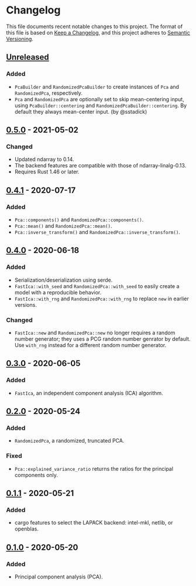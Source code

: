 # Changelog

This file documents recent notable changes to this project. The format of this
file is based on [Keep a Changelog](https://keepachangelog.com/en/1.0.0/), and
this project adheres to [Semantic
Versioning](https://semver.org/spec/v2.0.0.html).

## [Unreleased]

### Added

- `PcaBuilder` and `RandomizedPcaBuilder` to create instances of `Pca` and
  `RandomizedPca`, respectively.
- `Pca` and `RandomizedPca` are optionally set to skip mean-centering input,
  using `PcaBuilder::centering` and `RandomizedPcaBuilder::centering`. By
  default they always mean-center input. (by @sstadick)

## [0.5.0] - 2021-05-02

### Changed

- Updated ndarray to 0.14.
- The backend features are compatible with those of ndarray-linalg-0.13.
- Requires Rust 1.46 or later.

## [0.4.1] - 2020-07-17

### Added

- `Pca::components()` and `RandomizedPca::components()`.
- `Pca::mean()` and `RandomizedPca::mean()`.
- `Pca::inverse_transform()` and `RandomizedPca::inverse_transform()`.

## [0.4.0] - 2020-06-18

### Added

- Serialization/deserialization using serde.
- `FastIca::with_seed` and `RandomizedPca::with_seed` to easily create a model
  with a reproducible behavior.
- `FastIca::with_rng` and `RandomizedPca::with_rng` to replace `new` in earlier
  versions.

### Changed

- `FastIca::new` and `RandomizedPca::new` no longer requires a random number
  generator; they uses a PCG random number genrator by default. Use `with_rng`
  instead for a different random number generator.

## [0.3.0] - 2020-06-05

### Added

- `FastIca`, an independent component analysis (ICA) algorithm.

## [0.2.0] - 2020-05-24

### Added

- `RandomizedPca`, a randomized, truncated PCA.

### Fixed

- `Pca::explained_variance_ratio` returns the ratios for the principal
  components only.

## [0.1.1] - 2020-05-21

### Added

- cargo features to select the LAPACK backend: intel-mkl, netlib, or openblas.

## [0.1.0] - 2020-05-20

### Added

- Principal component analysis (PCA).

[Unreleased]: https://github.com/petabi/petal-decomposition/compare/0.5.0...main
[0.5.0]: https://github.com/petabi/petal-decomposition/compare/0.4.1...0.5.0
[0.4.1]: https://github.com/petabi/petal-decomposition/compare/0.4.0...0.4.1
[0.4.0]: https://github.com/petabi/petal-decomposition/compare/0.3.0...0.4.0
[0.3.0]: https://github.com/petabi/petal-decomposition/compare/0.2.0...0.3.0
[0.2.0]: https://github.com/petabi/petal-decomposition/compare/0.1.1...0.2.0
[0.1.1]: https://github.com/petabi/petal-decomposition/compare/0.1.0...0.1.1
[0.1.0]: https://github.com/petabi/petal-decomposition/tree/0.1.0
